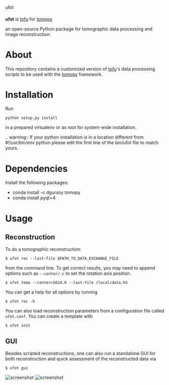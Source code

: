 ufot
####

**ufot** is [tofu](https://github.com/ufo-kit/tofu) for [tomopy](https://github.com/tomopy/tomopy)

an open-source Python package for tomographic data 
processing and image reconstruction.

About
=====

This repository contains a customized version of [tofu](https://github.com/ufo-kit/tofu)'s data processing scripts to be used with the [tomopy](https://github.com/tomopy/tomopy) framework. 

Installation
============

Run

    python setup.py install

in a prepared virtualenv or as root for system-wide installation.

.. warning:: If your python installation is in a location different from #!/usr/bin/env python please edit the first line of the bin/ufot file to match yours.

Dependencies
============

Install the following packages:

- conda install -c dgursoy tomopy
- conda install pyqt=4

Usage
=====

Reconstruction
--------------

To do a tomographic reconstruction:

    $ ufot rec --last-file $PATH_TO_DATA_EXCHANGE_FILE

from the command line. To get correct results, you may need to append
options such as `--center/-c` to set the rotation axis position. 

    $ ufot tomo --center=1024.0 --last-file /local/data.h5

You can get a help for all options by running

    $ ufot rec -h

You can also load reconstruction parameters from a configuration file called
`ufot.conf`. You can create a template with

    $ ufot init

GUI
---

Besides scripted reconstructions, one can also run a standalone GUI for both
reconstruction and quick assessment of the reconstructed data via

    $ ufot gui


![screenshot](https://github.com/decarlof/ufot/blob/master/docs/source/img/tomoPyUI_calibrate.png)
![screenshot](https://github.com/decarlof/ufot/blob/master/docs/source/img/tomoPyUI_rec.png)
